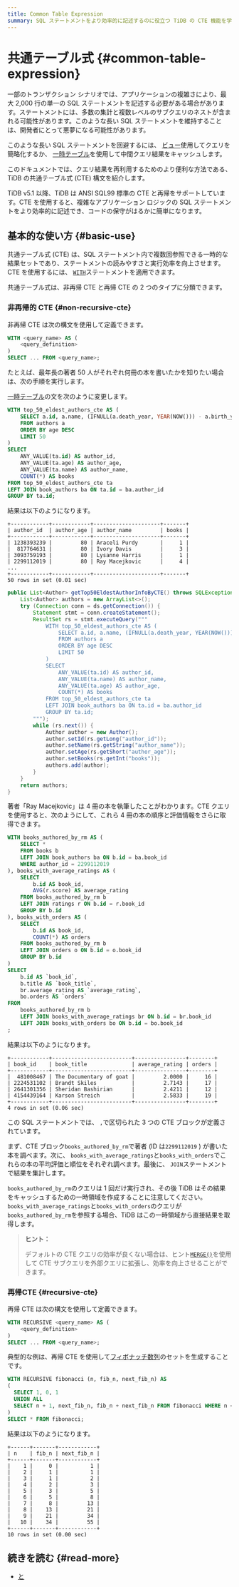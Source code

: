 ```yaml
---
title: Common Table Expression
summary: SQL ステートメントをより効率的に記述するのに役立つ TiDB の CTE 機能を学習します。
---
```


# 共通テーブル式 {#common-table-expression}

一部のトランザクション シナリオでは、アプリケーションの複雑さにより、最大 2,000 行の単一の SQL ステートメントを記述する必要がある場合があります。ステートメントには、多数の集計と複数レベルのサブクエリのネストが含まれる可能性があります。このような長い SQL ステートメントを維持することは、開発者にとって悪夢になる可能性があります。

このような長い SQL ステートメントを回避するには、 [ビュー](/develop/dev-guide-use-views.md)使用してクエリを簡略化するか、 [一時テーブル](/develop/dev-guide-use-temporary-tables.md)を使用して中間クエリ結果をキャッシュします。

このドキュメントでは、クエリ結果を再利用するためのより便利な方法である、TiDB の共通テーブル式 (CTE) 構文を紹介します。

TiDB v5.1 以降、TiDB は ANSI SQL99 標準の CTE と再帰をサポートしています。CTE を使用すると、複雑なアプリケーション ロジックの SQL ステートメントをより効率的に記述でき、コードの保守がはるかに簡単になります。

## 基本的な使い方 {#basic-use}

共通テーブル式 (CTE) は、SQL ステートメント内で複数回参照できる一時的な結果セットであり、ステートメントの読みやすさと実行効率を向上させます。CTE を使用するには、 [`WITH`](/sql-statements/sql-statement-with.md)ステートメントを適用できます。

共通テーブル式は、非再帰 CTE と再帰 CTE の 2 つのタイプに分類できます。

### 非再帰的 CTE {#non-recursive-cte}

非再帰 CTE は次の構文を使用して定義できます。

```sql
WITH <query_name> AS (
    <query_definition>
)
SELECT ... FROM <query_name>;
```

たとえば、最年長の著者 50 人がそれぞれ何冊の本を書いたかを知りたい場合は、次の手順を実行します。

<SimpleTab groupId="language">
<div label="SQL" value="sql">

[一時テーブル](/develop/dev-guide-use-temporary-tables.md)の文を次のように変更します。

```sql
WITH top_50_eldest_authors_cte AS (
    SELECT a.id, a.name, (IFNULL(a.death_year, YEAR(NOW())) - a.birth_year) AS age
    FROM authors a
    ORDER BY age DESC
    LIMIT 50
)
SELECT
    ANY_VALUE(ta.id) AS author_id,
    ANY_VALUE(ta.age) AS author_age,
    ANY_VALUE(ta.name) AS author_name,
    COUNT(*) AS books
FROM top_50_eldest_authors_cte ta
LEFT JOIN book_authors ba ON ta.id = ba.author_id
GROUP BY ta.id;
```

結果は以下のようになります。

    +------------+------------+---------------------+-------+
    | author_id  | author_age | author_name         | books |
    +------------+------------+---------------------+-------+
    | 1238393239 |         80 | Araceli Purdy       |     1 |
    |  817764631 |         80 | Ivory Davis         |     3 |
    | 3093759193 |         80 | Lysanne Harris      |     1 |
    | 2299112019 |         80 | Ray Macejkovic      |     4 |
    ...
    +------------+------------+---------------------+-------+
    50 rows in set (0.01 sec)

</div>
<div label="Java" value = "java">

```java
public List<Author> getTop50EldestAuthorInfoByCTE() throws SQLException {
    List<Author> authors = new ArrayList<>();
    try (Connection conn = ds.getConnection()) {
        Statement stmt = conn.createStatement();
        ResultSet rs = stmt.executeQuery("""
            WITH top_50_eldest_authors_cte AS (
                SELECT a.id, a.name, (IFNULL(a.death_year, YEAR(NOW())) - a.birth_year) AS age
                FROM authors a
                ORDER BY age DESC
                LIMIT 50
            )
            SELECT
                ANY_VALUE(ta.id) AS author_id,
                ANY_VALUE(ta.name) AS author_name,
                ANY_VALUE(ta.age) AS author_age,
                COUNT(*) AS books
            FROM top_50_eldest_authors_cte ta
            LEFT JOIN book_authors ba ON ta.id = ba.author_id
            GROUP BY ta.id;
        """);
        while (rs.next()) {
            Author author = new Author();
            author.setId(rs.getLong("author_id"));
            author.setName(rs.getString("author_name"));
            author.setAge(rs.getShort("author_age"));
            author.setBooks(rs.getInt("books"));
            authors.add(author);
        }
    }
    return authors;
}
```

</div>
</SimpleTab>

著者「Ray Macejkovic」は 4 冊の本を執筆したことがわかります。CTE クエリを使用すると、次のようにして、これら 4 冊の本の順序と評価情報をさらに取得できます。

```sql
WITH books_authored_by_rm AS (
    SELECT *
    FROM books b
    LEFT JOIN book_authors ba ON b.id = ba.book_id
    WHERE author_id = 2299112019
), books_with_average_ratings AS (
    SELECT
        b.id AS book_id,
        AVG(r.score) AS average_rating
    FROM books_authored_by_rm b
    LEFT JOIN ratings r ON b.id = r.book_id
    GROUP BY b.id
), books_with_orders AS (
    SELECT
        b.id AS book_id,
        COUNT(*) AS orders
    FROM books_authored_by_rm b
    LEFT JOIN orders o ON b.id = o.book_id
    GROUP BY b.id
)
SELECT
    b.id AS `book_id`,
    b.title AS `book_title`,
    br.average_rating AS `average_rating`,
    bo.orders AS `orders`
FROM
    books_authored_by_rm b
    LEFT JOIN books_with_average_ratings br ON b.id = br.book_id
    LEFT JOIN books_with_orders bo ON b.id = bo.book_id
;
```

結果は以下のようになります。

    +------------+-------------------------+----------------+--------+
    | book_id    | book_title              | average_rating | orders |
    +------------+-------------------------+----------------+--------+
    |  481008467 | The Documentary of goat |         2.0000 |     16 |
    | 2224531102 | Brandt Skiles           |         2.7143 |     17 |
    | 2641301356 | Sheridan Bashirian      |         2.4211 |     12 |
    | 4154439164 | Karson Streich          |         2.5833 |     19 |
    +------------+-------------------------+----------------+--------+
    4 rows in set (0.06 sec)

この SQL ステートメントでは、 `,`で区切られた 3 つの CTE ブロックが定義されています。

まず、CTE ブロック`books_authored_by_rm`で著者 (ID は`2299112019` ) が書いた本を調べます。次に、 `books_with_average_ratings`と`books_with_orders`でこれらの本の平均評価と順位をそれぞれ調べます。最後に、 `JOIN`ステートメントで結果を集計します。

`books_authored_by_rm`のクエリは 1 回だけ実行され、その後 TiDB はその結果をキャッシュするための一時領域を作成することに注意してください。 `books_with_average_ratings`と`books_with_orders`のクエリが`books_authored_by_rm`を参照する場合、TiDB はこの一時領域から直接結果を取得します。

> **ヒント：**
>
> デフォルトの CTE クエリの効率が良くない場合は、ヒント[`MERGE()`](/optimizer-hints.md#merge)を使用して CTE サブクエリを外部クエリに拡張し、効率を向上させることができます。

### 再帰CTE {#recursive-cte}

再帰 CTE は次の構文を使用して定義できます。

```sql
WITH RECURSIVE <query_name> AS (
    <query_definition>
)
SELECT ... FROM <query_name>;
```

典型的な例は、再帰 CTE を使用して[フィボナッチ数列](https://en.wikipedia.org/wiki/Fibonacci_number)のセットを生成することです。

```sql
WITH RECURSIVE fibonacci (n, fib_n, next_fib_n) AS
(
  SELECT 1, 0, 1
  UNION ALL
  SELECT n + 1, next_fib_n, fib_n + next_fib_n FROM fibonacci WHERE n < 10
)
SELECT * FROM fibonacci;
```

結果は以下のようになります。

    +------+-------+------------+
    | n    | fib_n | next_fib_n |
    +------+-------+------------+
    |    1 |     0 |          1 |
    |    2 |     1 |          1 |
    |    3 |     1 |          2 |
    |    4 |     2 |          3 |
    |    5 |     3 |          5 |
    |    6 |     5 |          8 |
    |    7 |     8 |         13 |
    |    8 |    13 |         21 |
    |    9 |    21 |         34 |
    |   10 |    34 |         55 |
    +------+-------+------------+
    10 rows in set (0.00 sec)

## 続きを読む {#read-more}

-   [と](/sql-statements/sql-statement-with.md)
